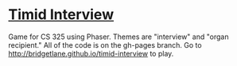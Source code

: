 # [Timid Interview](http://bridgetlane.github.io/timid-interview)
Game for CS 325 using Phaser. Themes are "interview" and "organ recipient."
All of the code is on the gh-pages branch. Go to http://bridgetlane.github.io/timid-interview to play.

